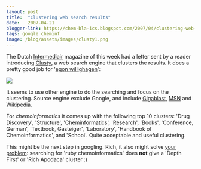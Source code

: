```yaml
---
layout: post
title:  "Clustering web search results"
date:   2007-04-21
blogger-link: https://chem-bla-ics.blogspot.com/2007/04/clustering-web-search-results.html
tags: google cheminf
image: /blog/assets/images/clusty1.png
---
```


The Dutch [Intermediair](http://www.intermediair.nl/) magazine of this week had a letter sent by a reader introducing
[Clusty](http://clusty.com/), a web search engine that clusters the results. It does a pretty good job for
'[egon willighagen](http://clusty.com/search?input-form=clusty-simple&v%3Asources=webplus&query=egon+willighagen)':

![](/blog/assets/images/clusty1.png)

It seems to use other engine to do the searching and focus on the clustering. Source engine exclude Google, and include
[Gigablast](http://gigablast.com/), [MSN](http://www.msn.com/) and [Wikipedia](http://wikipedia.org/).

For *chemoinformatics* it comes up with the following top 10 clusters: 'Drug Discovery', 'Structure', 'Cheminformatics',
'Research', 'Books', 'Conference, German', 'Textbook, Gasteiger', 'Laboratory', 'Handbook of Chemoinformatics', and
'School'. Quite acceptable and useful clustering.

This might be the next step in googling. Rich, it also might solve [your problem](http://depth-first.com/articles/2007/04/20/self-referential):
searching for 'ruby chemoinformatics' does **not** give a 'Depth First' or 'Rich Apodaca' cluster :)
